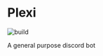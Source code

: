 # Plexi
![build](https://github.com/Nigecat/Plexi/workflows/build/badge.svg)

A general purpose discord bot
